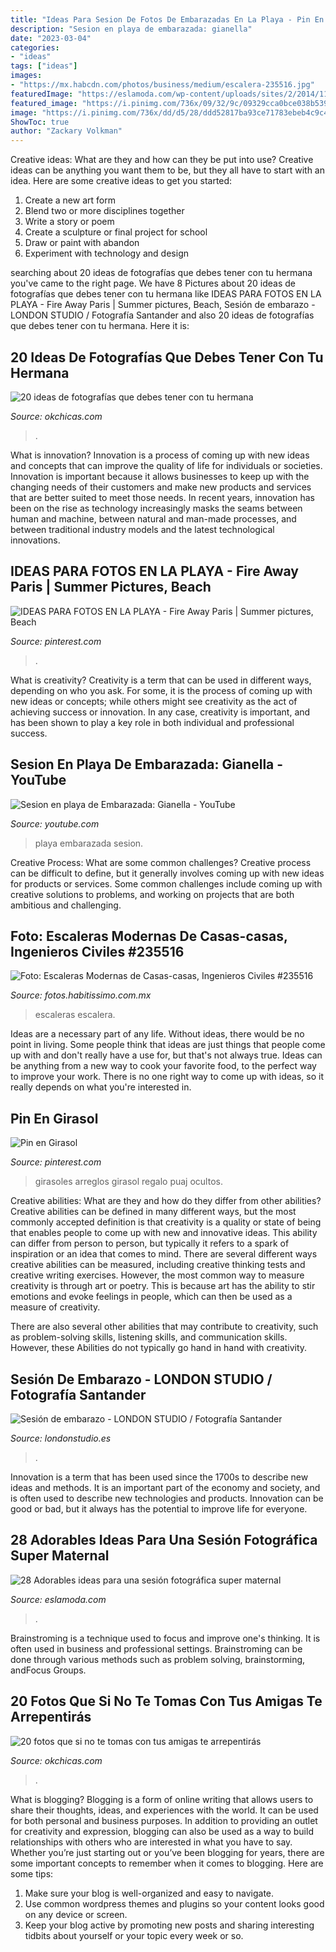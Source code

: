 ```yaml
---
title: "Ideas Para Sesion De Fotos De Embarazadas En La Playa - Pin En Girasol"
description: "Sesion en playa de embarazada: gianella"
date: "2023-03-04"
categories:
- "ideas"
tags: ["ideas"]
images:
- "https://mx.habcdn.com/photos/business/medium/escalera-235516.jpg"
featuredImage: "https://eslamoda.com/wp-content/uploads/sites/2/2014/11/maternity11.jpg"
featured_image: "https://i.pinimg.com/736x/09/32/9c/09329cca0bce038b5392200e9dced39e.jpg"
image: "https://i.pinimg.com/736x/dd/d5/28/ddd52817ba93ce71783ebeb4c9c4db9d.jpg"
ShowToc: true
author: "Zackary Volkman"
---
```



Creative ideas: What are they and how can they be put into use?
Creative ideas can be anything you want them to be, but they all have to start with an idea. Here are some creative ideas to get you started: 
1. Create a new art form 
2. Blend two or more disciplines together 
3. Write a story or poem 
4. Create a sculpture or final project for school 
5. Draw or paint with abandon 
6. Experiment with technology and design 

	

		
searching about 20 ideas de fotografías que debes tener con tu hermana you've came to the right page. We have 8 Pictures about 20 ideas de fotografías que debes tener con tu hermana like IDEAS PARA FOTOS EN LA PLAYA - Fire Away Paris | Summer pictures, Beach, Sesión de embarazo - LONDON STUDIO / Fotografía Santander and also 20 ideas de fotografías que debes tener con tu hermana. Here it is:
		
    
## 20 Ideas De Fotografías Que Debes Tener Con Tu Hermana

<img loading=lazy src="https://www.okchicas.com/wp-content/uploads/2016/03/20-ideas-de-fotografías-básicas-para-tener-con-tu-hermana-6.jpg" onerror="this.onerror=null;this.src='https://tse1.mm.bing.net/th?id=OIP.i2uwd3kvIkUaQqlNxfysgwHaLG&amp;pid=15.1';" alt="20 ideas de fotografías que debes tener con tu hermana">

_Source: okchicas.com_

>. 

	

What is innovation?
Innovation is a process of coming up with new ideas and concepts that can improve the quality of life for individuals or societies. Innovation is important because it allows businesses to keep up with the changing needs of their customers and make new products and services that are better suited to meet those needs. In recent years, innovation has been on the rise as technology increasingly masks the seams between human and machine, between natural and man-made processes, and between traditional industry models and the latest technological innovations.

    
## IDEAS PARA FOTOS EN LA PLAYA - Fire Away Paris | Summer Pictures, Beach

<img loading=lazy src="https://i.pinimg.com/736x/dd/d5/28/ddd52817ba93ce71783ebeb4c9c4db9d.jpg" onerror="this.onerror=null;this.src='https://tse4.mm.bing.net/th?id=OIP.FRSxUWEEIIHh9gh0zCUQCwHaJ6&amp;pid=15.1';" alt="IDEAS PARA FOTOS EN LA PLAYA - Fire Away Paris | Summer pictures, Beach">

_Source: pinterest.com_

>. 

	

What is creativity?
Creativity is a term that can be used in different ways, depending on who you ask. For some, it is the process of coming up with new ideas or concepts; while others might see creativity as the act of achieving success or innovation. In any case, creativity is important, and has been shown to play a key role in both individual and professional success.

    
## Sesion En Playa De Embarazada: Gianella - YouTube

<img loading=lazy src="https://i.ytimg.com/vi/T8Z3OxCN7Ao/maxresdefault.jpg" onerror="this.onerror=null;this.src='https://tse3.mm.bing.net/th?id=OIP.fW2QlwMWSuAdb_5-YdEF0wHaEK&amp;pid=15.1';" alt="Sesion en playa de Embarazada: Gianella - YouTube">

_Source: youtube.com_

>playa embarazada sesion. 

	

Creative Process: What are some common challenges?
Creative process can be difficult to define, but it generally involves coming up with new ideas for products or services. Some common challenges include coming up with creative solutions to problems, and working on projects that are both ambitious and challenging.

    
## Foto: Escaleras Modernas De Casas-casas, Ingenieros Civiles #235516

<img loading=lazy src="https://mx.habcdn.com/photos/business/medium/escalera-235516.jpg" onerror="this.onerror=null;this.src='https://tse1.mm.bing.net/th?id=OIP.DwkqQUZPoHAQ0aNseBdx7gAAAA&amp;pid=15.1';" alt="Foto: Escaleras Modernas de Casas-casas, Ingenieros Civiles #235516">

_Source: fotos.habitissimo.com.mx_

>escaleras escalera. 

	

Ideas are a necessary part of any life. Without ideas, there would be no point in living. Some people think that ideas are just things that people come up with and don't really have a use for, but that's not always true. Ideas can be anything from a new way to cook your favorite food, to the perfect way to improve your work. There is no one right way to come up with ideas, so it really depends on what you're interested in.

    
## Pin En Girasol

<img loading=lazy src="https://i.pinimg.com/736x/09/32/9c/09329cca0bce038b5392200e9dced39e.jpg" onerror="this.onerror=null;this.src='https://tse3.mm.bing.net/th?id=OIP.RXOMb-WXZs9UVUluDHs1SwHaJ4&amp;pid=15.1';" alt="Pin en Girasol">

_Source: pinterest.com_

>girasoles arreglos girasol regalo puaj ocultos. 

	

Creative abilities: What are they and how do they differ from other abilities?
Creative abilities can be defined in many different ways, but the most commonly accepted definition is that creativity is a quality or state of being that enables people to come up with new and innovative ideas. This ability can differ from person to person, but typically it refers to a spark of inspiration or an idea that comes to mind.
There are several different ways creative abilities can be measured, including creative thinking tests and creative writing exercises. However, the most common way to measure creativity is through art or poetry. This is because art has the ability to stir emotions and evoke feelings in people, which can then be used as a measure of creativity.

There are also several other abilities that may contribute to creativity, such as problem-solving skills, listening skills, and communication skills. However, these Abilities do not typically go hand in hand with creativity.

    
## Sesión De Embarazo - LONDON STUDIO / Fotografía Santander

<img loading=lazy src="https://www.londonstudio.es/wp-content/uploads/2020/08/Embarazo-premama-estudio-sesion-cantabria-santander-reportaje-33-768x512.jpg" onerror="this.onerror=null;this.src='https://tse4.mm.bing.net/th?id=OIP.XZUJiOFk7b8YgDt43DPypwHaE8&amp;pid=15.1';" alt="Sesión de embarazo - LONDON STUDIO / Fotografía Santander">

_Source: londonstudio.es_

>. 

	

Innovation is a term that has been used since the 1700s to describe new ideas and methods. It is an important part of the economy and society, and is often used to describe new technologies and products. Innovation can be good or bad, but it always has the potential to improve life for everyone.

    
## 28 Adorables Ideas Para Una Sesión Fotográfica Super Maternal

<img loading=lazy src="https://eslamoda.com/wp-content/uploads/sites/2/2014/11/maternity11.jpg" onerror="this.onerror=null;this.src='https://tse1.mm.bing.net/th?id=OIP.v9CASp4S-jntueZ42SP8HQHaE-&amp;pid=15.1';" alt="28 Adorables ideas para una sesión fotográfica super maternal">

_Source: eslamoda.com_

>. 

	

Brainstroming is a technique used to focus and improve one's thinking. It is often used in business and professional settings. Brainstroming can be done through various methods such as problem solving, brainstorming, andFocus Groups.

    
## 20 Fotos Que Si No Te Tomas Con Tus Amigas Te Arrepentirás

<img loading=lazy src="http://www.okchicas.com/wp-content/uploads/2016/05/Ideas-de-fotos-para-mejores-amigas-5.jpg" onerror="this.onerror=null;this.src='https://tse1.mm.bing.net/th?id=OIP.rrGRL4fUllZvfC68ruRKjwHaHY&amp;pid=15.1';" alt="20 fotos que si no te tomas con tus amigas te arrepentirás">

_Source: okchicas.com_

>. 

	

What is blogging?
Blogging is a form of online writing that allows users to share their thoughts, ideas, and experiences with the world. It can be used for both personal and business purposes. In addition to providing an outlet for creativity and expression, blogging can also be used as a way to build relationships with others who are interested in what you have to say.
Whether you’re just starting out or you’ve been blogging for years, there are some important concepts to remember when it comes to blogging. Here are some tips:

1. Make sure your blog is well-organized and easy to navigate.
2. Use common wordpress themes and plugins so your content looks good on any device or screen.
3. Keep your blog active by promoting new posts and sharing interesting tidbits about yourself or your topic every week or so.

